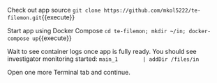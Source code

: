 Check out app source
`git clone https://github.com/mkol5222/te-filemon.git`{{execute}}

Start app using Docker Compose
`cd te-filemon; mkdir ~/in; docker-compose up`{{execute}}

Wait to see container logs once app is fully ready.
You should see investigator monitoring started:
`main_1        | addDir /files/in`

Open one more Terminal tab and continue.